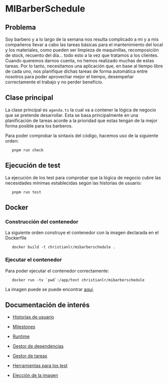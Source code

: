 # MIBarberSchedule

## Problema
Soy barbero y a lo largo de la semana nos resulta complicado a mi y a mis compañeros llevar a cabo las tareas básicas para el mantenimiento del local y los materiales, como pueden ser limpieza de maquinillas, recomposición de stock, recuento del día... todo esto a la vez que tratamos a los clientes. Cuando queremos darnos cuenta, no hemos realizado muchas de estas tareas. Por lo tanto, necesitamos una aplicación que, en base al tiempo libre de cada uno, nos planifique dichas tareas de forma automática entre nosotros para poder aprovechar mejor el tiempo, desempeñar correctamente el trabajo y no perder beneficio.

## Clase principal

La clase principal es `agenda.ts` la cual va a contener la lógica de negocio que se pretende desarrollar. Esta se basa principalmente en una planificación de tareas acorde a la prioridad que estas tengan de la mejor forma posible para los barberos. 

Para poder comprobar la sintaxis del código, hacemos uso de la siguiente orden:

```shell
   pnpm run check
```

## Ejecución de test

La ejecución de los test para comprobar que la lógica de negocio cubre las necesidades mínimas establecidas según las historias de usuario:

```shell
   pnpm run test
```

## Docker

### Construcción del contenedor

La siguiente orden construye el contenedor con la imagen declarada en el Dockerfile

```shell
   docker build -t christianlr/mibarberschedule .
```

### Ejecutar el contenedor

Para poder ejecutar el contenedor correctamente: 

```shell
   docker run -tv `pwd`:/app/test christianlr/mibarberschedule
```

La imagen puede se puede encontrar [aquí](https://hub.docker.com/repository/docker/christianlr/mibarberschedule/general).

## Documentación de interés

* [Historias de usuario](docs/historias_usuario.md)

* [Milestones](docs/milestones.md)

* [Runtime](docs/runtime.md)

* [Gestor de dependencias](docs/gestor_dependencias.md)

* [Gestor de tareas](docs/gestor_tareas.md)

* [Herramientas para los test](docs/test_tools.md)

* [Elección de la imagen](docs/eleccion_imagen_base.md)
